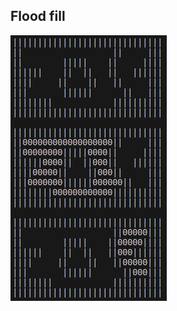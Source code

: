 ## Flood fill

![Flood fill](https://github.com/minte9/algorithms-pages/blob/main/main/applications/flood_fill/flood_fill2.png)
